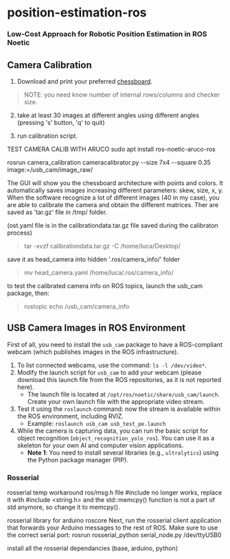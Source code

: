 # position-estimation-ros
### Low-Cost Approach for Robotic Position Estimation in ROS Noetic

## Camera Calibration

1. Download and print your preferred [chessboard](https://markhedleyjones.com/projects/calibration-checkerboard-collection).

> NOTE: you need know number of internal rows/columns and checker size.

2. take at least 30 images at different angles using different angles (pressing 's' button, 'q' to quit)

3. run calibration script.

TEST CAMERA CALIB WITH ARUCO
sudo apt install ros-noetic-aruco-ros

rosrun camera_calibration cameracalibrator.py --size 7x4 --square 0.35 image:=/usb_cam/image_raw/ 

The GUI will show you the chessboard architecture with points and colors. It automatically saves images increasing different parameters: skew, size, x, y. When the software recognize a lot of different images (40 in my case), you are able to calibrate the camera and obtain the different matrices. Ther are saved as 'tar.gz' file in /tmp/ folder.

(ost.yaml file is in the calibrationdata.tar.gz file saved during the calibraton process)

> tar -xvzf calibrationdata.tar.gz -C /home/luca/Desktop/

save it as head_camera into hidden '.ros/camera_info/' folder

> mv head_camera.yaml /home/luca/.ros/camera_info/

to test the calibrated camera info on ROS topics, launch the usb_cam package, then:

> rostopic echo /usb_cam/camera_info

## USB Camera Images in ROS Environment

First of all, you need to install the `usb_cam` package to have a ROS-compliant webcam (which publishes images in the ROS infrastructure).

1. To list connected webcams, use the command: `ls -l /dev/video*`.
2. Modify the launch script for `usb_cam` to add your webcam (please download this launch file from the ROS repositories, as it is not reported here).
   - The launch file is located at `/opt/ros/noetic/share/usb_cam/launch`. Create your own launch file with the appropriate video stream.
3. Test it using the `roslaunch` command: now the stream is available within the ROS environment, including RVIZ.
   - Example: `roslaunch usb_cam usb_test_pe.launch`
4. While the camera is capturing data, you can run the basic script for object recognition (`object_recognition_yolo_ros`). You can use it as a skeleton for your own AI and computer vision applications.
   - **Note 1**: You need to install several libraries (e.g., `ultralytics`) using the Python package manager (PIP).

### Rosserial

rosserial temp workaround
ros/msg.h file #include <cstring> no longer works, replace it with #include <string.h> and the std::memcpy() function is not a part of std anymore, so change it to memcpy().


rosserial library for arduino
roscore
Next, run the rosserial client application that forwards your Arduino messages to the rest of ROS. Make sure to use the correct serial port:
rosrun rosserial_python serial_node.py /dev/ttyUSB0

install all the rosserial dependancies (base, arduino, python)